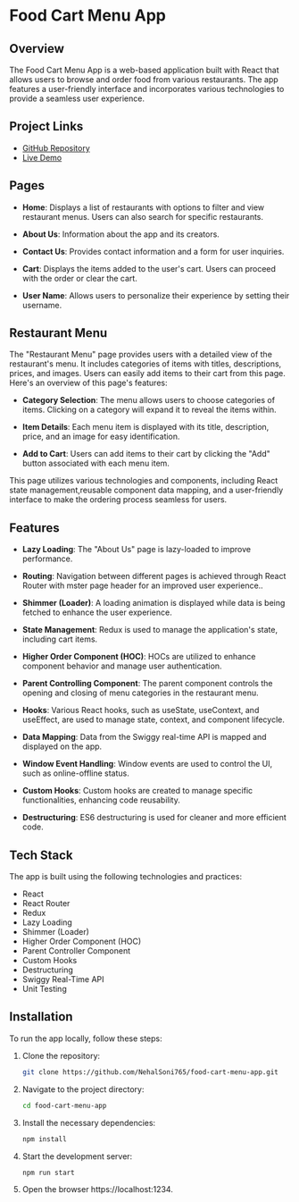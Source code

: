 # Food Cart Menu App

## Overview

The Food Cart Menu App is a web-based application built with React that allows users to browse and order food from various restaurants. The app features a user-friendly interface and incorporates various technologies to provide a seamless user experience.

## Project Links

- [GitHub Repository](https://github.com/NehalSoni765/note-app)
- [Live Demo](https://foodcartmenu.netlify.app)

## Pages

- **Home**: Displays a list of restaurants with options to filter and view restaurant menus. Users can also search for specific restaurants.

- **About Us**: Information about the app and its creators.

- **Contact Us**: Provides contact information and a form for user inquiries.

- **Cart**: Displays the items added to the user's cart. Users can proceed with the order or clear the cart.

- **User Name**: Allows users to personalize their experience by setting their username.

## Restaurant Menu

The "Restaurant Menu" page provides users with a detailed view of the restaurant's menu. It includes categories of items with titles, descriptions, prices, and images. Users can easily add items to their cart from this page. Here's an overview of this page's features:

- **Category Selection**: The menu allows users to choose categories of items. Clicking on a category will expand it to reveal the items within.

- **Item Details**: Each menu item is displayed with its title, description, price, and an image for easy identification.

- **Add to Cart**: Users can add items to their cart by clicking the "Add" button associated with each menu item.

This page utilizes various technologies and components, including React state management,reusable component data mapping, and a user-friendly interface to make the ordering process seamless for users.

## Features

- **Lazy Loading**: The "About Us" page is lazy-loaded to improve performance.

- **Routing**: Navigation between different pages is achieved through React Router with mster page header for an improved user experience..

- **Shimmer (Loader)**: A loading animation is displayed while data is being fetched to enhance the user experience.

- **State Management**: Redux is used to manage the application's state, including cart items.

- **Higher Order Component (HOC)**: HOCs are utilized to enhance component behavior and manage user authentication.

- **Parent Controlling Component**: The parent component controls the opening and closing of menu categories in the restaurant menu.

- **Hooks**: Various React hooks, such as useState, useContext, and useEffect, are used to manage state, context, and component lifecycle.

- **Data Mapping**: Data from the Swiggy real-time API is mapped and displayed on the app.

- **Window Event Handling**: Window events are used to control the UI, such as online-offline status.

- **Custom Hooks**: Custom hooks are created to manage specific functionalities, enhancing code reusability.

- **Destructuring**: ES6 destructuring is used for cleaner and more efficient code.

## Tech Stack

The app is built using the following technologies and practices:

- React
- React Router
- Redux
- Lazy Loading
- Shimmer (Loader)
- Higher Order Component (HOC)
- Parent Controller Component
- Custom Hooks
- Destructuring
- Swiggy Real-Time API
- Unit Testing

## Installation

To run the app locally, follow these steps:

1. Clone the repository:

   ```bash
   git clone https://github.com/NehalSoni765/food-cart-menu-app.git
2. Navigate to the project directory:
   ```bash
   cd food-cart-menu-app
3. Install the necessary dependencies:
   ```bash
   npm install
4. Start the development server:
   ```bash
   npm run start
7. Open the browser https://localhost:1234.

